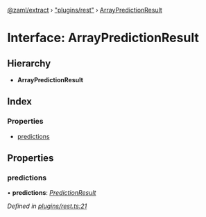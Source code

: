 [@zaml/extract](../README.md) › ["plugins/rest"](../modules/_plugins_rest_.md) › [ArrayPredictionResult](_plugins_rest_.arraypredictionresult.md)

# Interface: ArrayPredictionResult

## Hierarchy

* **ArrayPredictionResult**

## Index

### Properties

* [predictions](_plugins_rest_.arraypredictionresult.md#predictions)

## Properties

###  predictions

• **predictions**: *[PredictionResult](../modules/_plugins_rest_.md#predictionresult)*

*Defined in [plugins/rest.ts:21](https://github.com/nexushubs/zaml-lang/blob/ee5fea7/packages/zaml-extract/src/plugins/rest.ts#L21)*
